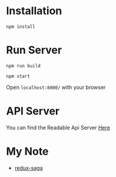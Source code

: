 # Installation

` npm install `

# Run Server

` npm run build `

` npm start `

Open ` localhost:8000/ ` with your browser

# API Server

You can find the Readable Api Server [Here](https://github.com/udacity/reactnd-project-readable-starter)


# My Note
+ [redux-saga](https://wtlin1228.gitbooks.io/redux-saga/content/chapter1.html)